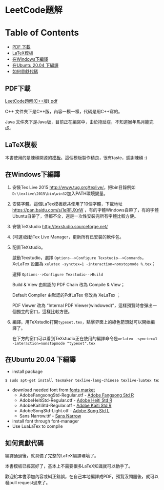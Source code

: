 # LeetCode題解

# Table of Contents
- [PDF 下載](#PDF下載)
- [LaTeX模板](#LaTeX模板)
- [在Windows下編譯](#在Windows下編譯)
- [在Ubuntu 20.04 下編譯](#在Ubuntu-2004-下編譯)
- [如何貢獻代碼](#如何貢獻代碼)

## PDF下載
[LeetCode題解(C++版).pdf](https://github.com/SulfredLee/leetcode/blob/master/C%2B%2B/leetcode-cpp.pdf)

C++ 文件夾下是C++版，內容一模一樣，代碼是用C++寫的。

Java 文件夾下是Java版，目前正在編寫中，由於拖延症，不知道猴年馬月能完成。

## LaTeX模板
本書使用的是陳碩開源的[模板](https://github.com/chenshuo/typeset)。這個模板製作精良，很有taste，感謝陳碩 :)

## 在Windows下編譯
1. 安裝Tex Live 2015 <http://www.tug.org/texlive/>。把bin目錄例如`D:\texlive\2015\bin\win32`加入PATH環境變量。
1. 安裝字體。這個LaTex模板總共使用了10個字體，下載地址 <https://pan.baidu.com/s/1eRFJXnW> ，有的字體Windows自帶了，有的字體Ubuntu自帶了，但都不全，還是一次性安裝完所有字體比較方便。
1. 安裝TeXstudio <http://texstudio.sourceforge.net/>
1. (可選)啟動Tex Live Manager，更新所有已安裝的軟件包。
1. 配置TeXstudio。

    啟動Texstudio，選擇 `Options-->Configure Texstudio-->Commands`，XeLaTex 設置為 `xelatex -synctex=1 -interaction=nonstopmode %.tex`；

    選擇 `Options-->Configure Texstudio-->Build`

    Build & View 由默認的 PDF Chain 改為 Compile & View；

    Default Compiler 由默認的PdfLaTex 修改為 XeLaTex ；

    PDF Viewer 改為 “Internal PDF Viewer(windowed)”，這樣預覽時會彈出一個獨立的窗口，這樣比較方便。

1. 編譯。用TeXstudio打開`typeset.tex`，點擊界面上的綠色箭頭就可以開始編譯了。

    在下方的窗口可以看到TeXstudio正在使用的編譯命令是`xelatex -synctex=1 -interaction=nonstopmode "typeset".tex`

## 在Ubuntu 20.04 下編譯
- install package
```Bash
$ sudo apt-get install texmaker texlive-lang-chinese texlive-luatex texlive-xetex ttf-mscorefonts-installer font-manager
```
- download needed font from [fonts market](https://www.fontsmarket.com)
  - AdobeFangsongStd-Regular.otf - [Adobe Fangsong Std R](https://www.fontsmarket.com/font-download/adobe-fangsong-std-r)
  - AdobeHeitiStd-Regular.otf - [Adobe Heiti Std R](https://www.fontsmarket.com/font-download/adobe-heiti-std-r)
  - AdobeKaitiStd-Regular.otf - [Adobe Kaiti Std R](https://www.fontsmarket.com/font-download/adobe-kaiti-std-r)
  - AdobeSongStd-Light.otf - [Adobe Song Std L](https://www.fontsmarket.com/font-download/adobe-song-std-l)
  - Sans Narrow.ttf - [Sans Narrow](https://www.fontsmarket.com/font-download/sans-narrow)
- install font through font-manager
- Use LuaLaTex to compile

## 如何貢獻代碼
編譯通過後，就具備了完整的LaTeX編譯環境了。

本書模板已經寫好了，基本上不需要很多LaTeX知識就可以動手了。

歡迎給本書添加內容或糾正錯誤，在自己本地編譯成PDF，預覽沒問題後，就可以發pull request過來了。

